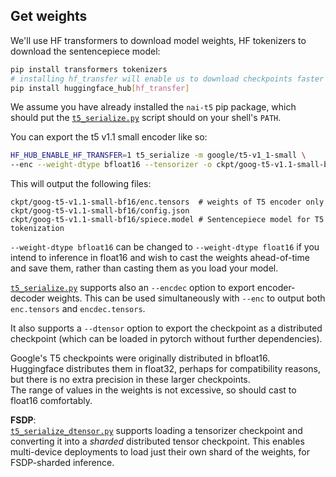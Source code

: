 ## Get weights

We'll use HF transformers to download model weights, HF tokenizers to download the sentencepiece model:

```bash
pip install transformers tokenizers
# installing hf_transfer will enable us to download checkpoints faster
pip install huggingface_hub[hf_transfer]
```

We assume you have already installed the `nai-t5` pip package, which should put the [`t5_serialize.py`](../nai_t5/scripts/t5_serialize.py) script should on your shell's `PATH`.

You can export the t5 v1.1 small encoder like so:

```bash
HF_HUB_ENABLE_HF_TRANSFER=1 t5_serialize -m google/t5-v1_1-small \
--enc --weight-dtype bfloat16 --tensorizer -o ckpt/goog-t5-v1.1-small-bf16
```

This will output the following files:

```
ckpt/goog-t5-v1.1-small-bf16/enc.tensors  # weights of T5 encoder only
ckpt/goog-t5-v1.1-small-bf16/config.json
ckpt/goog-t5-v1.1-small-bf16/spiece.model # Sentencepiece model for T5 tokenization
```

`--weight-dtype bfloat16` can be changed to `--weight-dtype float16` if you intend to inference in float16 and wish to cast the weights ahead-of-time and save them, rather than casting them as you load your model.

[`t5_serialize.py`](../nai_t5/scripts/t5_serialize.py) supports also an `--encdec` option to export encoder-decoder weights. This can be used simultaneously with `--enc` to output both `enc.tensors` and `encdec.tensors`.

It also supports a `--dtensor` option to export the checkpoint as a distributed checkpoint (which can be loaded in pytorch without further dependencies).

Google's T5 checkpoints were originally distributed in bfloat16.  
Huggingface distributes them in float32, perhaps for compatibility reasons, but there is no extra precision in these larger checkpoints.  
The range of values in the weights is not excessive, so should cast to float16 comfortably.

**FSDP**:  
[`t5_serialize_dtensor.py`](../nai_t5/scripts/t5_serialize_dtensor.py) supports loading a tensorizer checkpoint and converting it into a _sharded_ distributed tensor checkpoint. This enables multi-device deployments to load just their own shard of the weights, for FSDP-sharded inference.
